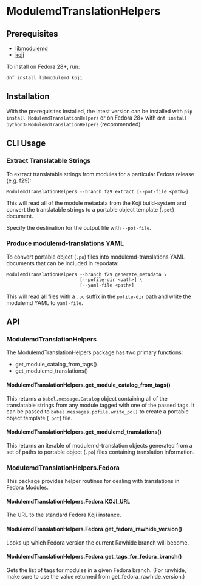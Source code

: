 # ModulemdTranslationHelpers
## Prerequisites
* [libmodulemd](https://github.com/fedora-modularity/libmodulemd)
* [koji](https://pagure.io/koji)

To install on Fedora 28+, run:
```
dnf install libmodulemd koji
```

## Installation
With the prerequisites installed, the latest version can be installed with
`pip install ModulemdTranslationHelpers` or on Fedora 28+ with `dnf install
python3-ModulemdTranslationHelpers` (recommended).

## CLI Usage

### Extract Translatable Strings
To extract translatable strings from modules for a particular Fedora
release (e.g. f29):
```
ModulemdTranslationHelpers --branch f29 extract [--pot-file <path>]
```
This will read all of the module metadata from the Koji build-system and
convert the translatable strings to a portable object template (`.pot`)
document.

Specify the destination for the output file with `--pot-file`.

 ### Produce modulemd-translations YAML
 To convert portable object (`.po`) files into
 modulemd-translations YAML documents that can be included in repodata:
 ```
 ModulemdTranslationHelpers --branch f29 generate_metadata \
                            [--pofile-dir <path>] \
                            [--yaml-file <path>]

 ```

 This will read all files with a `.po` suffix in the `pofile-dir` path and
 write the modulemd YAML to `yaml-file`.

## API
### ModulemdTranslationHelpers
The ModulemdTranslationHelpers package has two primary functions:
* get_module_catalog_from_tags()
* get_modulemd_translations()

#### ModulemdTranslationHelpers.get_module_catalog_from_tags()
This returns a `babel.message.Catalog` object containing all of the
translatable strings from any module tagged with one of the passed tags. It
can be passed to `babel.messages.pofile.write_po()` to create a portable
object template (`.pot`) file.

#### ModulemdTranslationHelpers.get_modulemd_translations()
This returns an iterable of modulemd-translation objects generated from a
set of paths to portable object (`.po`) files containing translation
information.

### ModulemdTranslationHelpers.Fedora
This package provides helper routines for dealing with translations in Fedora
Modules.

#### ModulemdTranslationHelpers.Fedora.KOJI_URL
The URL to the standard Fedora Koji instance.

#### ModulemdTranslationHelpers.Fedora.get_fedora_rawhide_version()
Looks up which Fedora version the current Rawhide branch will become.

#### ModulemdTranslationHelpers.Fedora.get_tags_for_fedora_branch()
Gets the list of tags for modules in a given Fedora branch. (For rawhide,
make sure to use the value returned from get_fedora_rawhide_version.)
